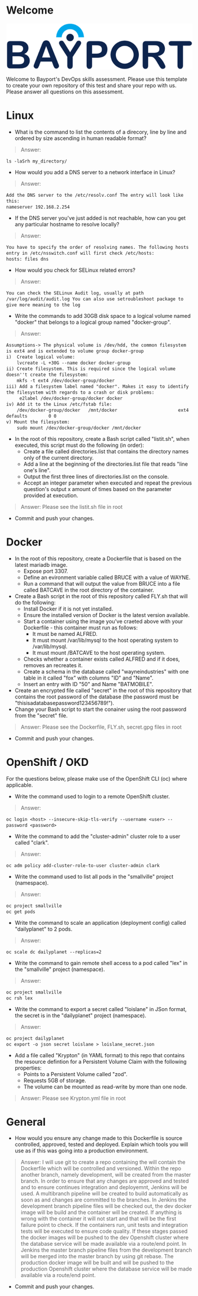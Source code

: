 
# Welcome

![Bayport](/Bayport_Logo.png)

Welcome to Bayport's DevOps skills assessment.
Please use this template to create your own repository of this test and share your repo with us. Please answer all questions on this assessment.

# Linux
* What is the command to list the contents of a direcory, line by line and ordered by size ascending in human readable format?
>Answer:
```
ls -laSrh my_directory/
```

* How would you add a DNS server to a network interface in Linux?
>Answer:
```
Add the DNS server to the /etc/resolv.conf The entry will look like this: 
nameserver 192.168.2.254
```

* If the DNS server you've just added is not reachable, how can you get any particular hostname to resolve locally? 
>Answer:
```
You have to specify the order of resolving names. The following hosts entry in /etc/nsswitch.conf will first check /etc/hosts: 
hosts: files dns
```

* How would you check for SELinux related errors?
>Answer:
```
You can check the SELinux Audit log, usually at path /var/log/audit/audit.log You can also use setroubleshoot package to give more meaning to the log
```

* Write the commands to add 30GB disk space to a logical volume named "docker" that belongs to a logical group named "docker-group".
>Answer:
```
Assumptions-> The physical volume is /dev/hdd, the common filesystem is ext4 and is extended to volume group docker-group	
i)  Create logical volume: 
    lvcreate -L +30G --name docker docker-group
ii) Create filesystem. This is required since the logical volume doesn''t create the filesystem: 
    mkfs -t ext4 /dev/docker-group/docker
iii) Add a filesystem label named "docker". Makes it easy to identify the filesystem with regards to a crash or disk problems:
	 e2label /dev/docker-group/docker docker
iv) Add it to the Linux /etc/fstab file:
	/dev/docker-group/docker   /mnt/docker                       ext4     defaults        0 0
v) Mount the filesystem:
	sudo mount /dev/docker-group/docker /mnt/docker
```

* In the root of this repository, create a Bash script called "listit.sh", when executed, this script must do the following (in order):
    * Create a file called directories.list that contains the directory names only of the current directory.
    * Add a line at the beginning of the directories.list file that reads "line one's line".
    * Output the first three lines of directories.list on the console.
    * Accept an integer parameter when executed and repeat the previous question's output x amount of times based on the parameter provided at execution.

>Answer:
Please see the listit.sh file in root

* Commit and push your changes.

# Docker
* In the root of this repository, create a Dockerfile that is based on the latest mariadb image.
    * Expose port 3307.
    * Define an evironment variable called BRUCE with a value of WAYNE.
    * Run a command that will output the value from BRUCE into a file called BATCAVE in the root directory of the container. 
* Create a Bash script in the root of this repository called FLY.sh that will do the following:
    * Install Docker if it is not yet installed.
    * Ensure the installed version of Docker is the latest version available.
    * Start a container using the image you've craeted above with your Dockerfile - this container must run as follows:
        * It must be named ALFRED.
        * It must mount /var/lib/mysql to the host operating system to /var/lib/mysql.
        * It must mount /BATCAVE to the host operating system.
    * Checks whether a container exists called ALFRED and if it does, removes an recreates it.
    * Create a schema in the database called "wayneindustries" with one table in it called "fox" with columns "ID" and "Name".
    * Insert an entry with ID "50" and Name "BATMOBILE".
* Create an encrypted file called "secret" in the root of this repository that contains the root password of the database (the password must be "thisisadatabasepassword123456789!").
* Change your Bash script to start the conainer using the root password from the "secret" file.
  
>Answer:
Please see the Dockerfile, FLY.sh, secret.gpg files in root

* Commit and push your changes.



# OpenShift / OKD
For the questions below, please make use of the OpenShift CLI (oc) where applicable.
* Write the command used to login to a remote OpenShift cluster.
>Answer:
```
oc login <host> --insecure-skip-tls-verify --username <user> --password <password>
```

* Write the command to add the "cluster-admin" cluster role to a user called "clark".
>Answer:
```
oc adm policy add-cluster-role-to-user cluster-admin clark  
```

* Write the command used to list all pods in the "smallville" project (namespace).
>Answer:
```
oc project smallville
oc get pods
```

* Write the command to scale an application (deployment config) called "dailyplanet" to 2 pods.
>Answer:
```
oc scale dc dailyplanet --replicas=2
```

* Write the command to gain remote shell access to a pod called "lex" in the "smallville" project (namespace).
>Answer:
```
oc project smallville
oc rsh lex
```

* Write the command to export a secret called "loislane" in JSon format, the secret is in the "dailyplanet" project (namespace).
>Answer:
```
oc project dailyplanet
oc export -o json secret loislane > loislane_secret.json
```

* Add a file called "Krypton" (in YAML format) to this repo that contains the resource defintion for a Persistent Volume Claim with the following properties:
    * Points to a Persistent Volume called "zod".
    * Requests 5GB of storage.
    * The volume can be mounted as read-write by more than one node.
>Answer:
Please see Krypton.yml file in root


# General
* How would you ensure any change made to this Dockerfile is source controlled, approved, tested and deployed. Explain which tools you will use as if this was going into a production environment.
>Answer:
I will use git to create a repo containing the will contain the Dockerfile which will be controlled and versioned. Within the repo another branch, namely development, will be created from the master branch.
In order to ensure that any changes are approved and tested and to ensure continues integration and deployemnt, Jenkins will be used. A multibranch pipeline will be created to build automatically as soon as and changes are committed to the branches.
In Jenkins the development branch pipeline files will be checked out, the dev docker image will be build and the container will be created. If anything is wrong with the container it will not start and that will be the first failure point to check. If the containers run, unit tests and integration tests will be executed to ensure code quality. If these stages passed the docker images will be pushed to the dev Openshift cluster where the database service will be made available via a route/end point.
In Jenkins the master branch pipeline files from the development branch will be merged into the master branch by using git rebase. The production docker image will be built and will be pushed to the production Openshift cluster where the database service will be made available via a route/end point.


* Commit and push your changes.
